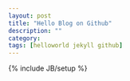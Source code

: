 ```yaml
---
layout: post
title: "Hello Blog on Github"
description: ""
category: 
tags: [helloworld jekyll github]
---
```

{% include JB/setup %}
